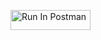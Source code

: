 [<img src="https://run.pstmn.io/button.svg" alt="Run In Postman" style="width: 128px; height: 32px;">](https://app.getpostman.com/run-collection/41591699-964f4fc4-252e-481c-8646-7cab95035354?action=collection%2Ffork&source=rip_markdown&collection-url=entityId%3D41591699-964f4fc4-252e-481c-8646-7cab95035354%26entityType%3Dcollection%26workspaceId%3D9623c345-299d-4472-88d6-a6f8bfe4e721#?env%5BBook%20Search%20Env%5D=W3sia2V5IjoiYm9va190aXRsZSIsInZhbHVlIjoiVHVyaW5nIiwiZW5hYmxlZCI6dHJ1ZSwidHlwZSI6ImRlZmF1bHQiLCJzZXNzaW9uVmFsdWUiOiJUdXJpbmciLCJjb21wbGV0ZVNlc3Npb25WYWx1ZSI6IlR1cmluZyIsInNlc3Npb25JbmRleCI6MH0seyJrZXkiOiJib29rX2lkIiwidmFsdWUiOiIiLCJlbmFibGVkIjp0cnVlLCJ0eXBlIjoiYW55Iiwic2Vzc2lvblZhbHVlIjoiMDdfY2thSFktMlFDIiwiY29tcGxldGVTZXNzaW9uVmFsdWUiOiIwN19ja2FIWS0yUUMiLCJzZXNzaW9uSW5kZXgiOjF9XQ==)
